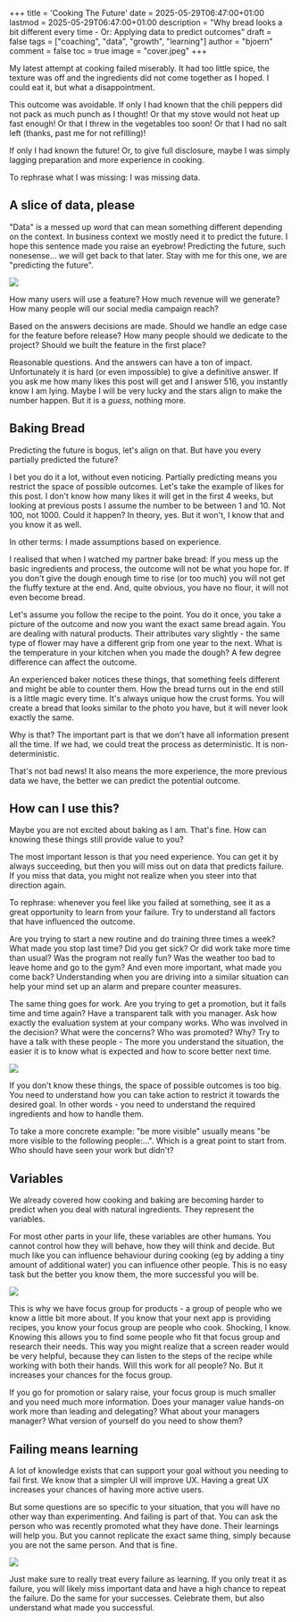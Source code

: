 +++
title = 'Cooking The Future'
date = 2025-05-29T06:47:00+01:00
lastmod = 2025-05-29T06:47:00+01:00
description = "Why bread looks a bit different every time - Or: Applying data to predict outcomes"
draft = false
tags = ["coaching", "data", "growth", "learning"]
author = "bjoern"
comment = false
toc = true
image = "cover.jpeg"
+++

My latest attempt at cooking failed miserably.
It had too little spice, the texture was off and the ingredients did not come together as I hoped.
I could eat it, but what a disappointment.

This outcome was avoidable. 
If only I had known that the chili peppers did not pack as much punch as I thought!
Or that my stove would not heat up fast enough!
Or that I threw in the vegetables too soon!
Or that I had no salt left (thanks, past me for not refilling)!

If only I had known the future!
Or, to give full disclosure, maybe I was simply lagging preparation and more experience in cooking.

To rephrase what I was missing: I was missing data.

## A slice of data, please

"Data" is a messed up word that can mean something different depending on the context.
In business context we mostly need it to predict the future.
I hope this sentence made you raise an eyebrow! 
Predicting the future, such nonesense... we will get back to that later.
Stay with me for this one, we are "predicting the future".

![](meme_intro.jpg)

How many users will use a feature?
How much revenue will we generate?
How many people will our social media campaign reach?

Based on the answers decisions are made.
Should we handle an edge case for the feature before release?
How many people should we dedicate to the project?
Should we built the feature in the first place?

Reasonable questions.
And the answers can have a ton of impact.
Unfortunately it is hard (or even impossible) to give a definitive answer.
If you ask me how many likes this post will get and I answer 516, you instantly know I am lying.
Maybe I will be very lucky and the stars align to make the number happen.
But it is a *guess*, nothing more. 

## Baking Bread

Predicting the future is bogus, let's align on that.
But have you every partially predicted the future? 

I bet you do it a lot, without even noticing.
Partially predicting means you restrict the space of possible outcomes.
Let's take the example of likes for this post.
I don't know how many likes it will get in the first 4 weeks, but looking at previous posts I assume the number to be between 1 and 10. 
Not 100, not 1000. 
Could it happen? In theory, yes. But it won't, I know that and you know it as well.

In other terms: I made assumptions based on experience.

I realised that when I watched my partner bake bread:
If you mess up the basic ingredients and process, the outcome will not be what you hope for.
If you don't give the dough enough time to rise (or too much) you will not get the fluffy texture at the end. 
And, quite obvious, you have no flour, it will not even become bread. 

Let's assume you follow the recipe to the point. 
You do it once, you take a picture of the outcome and now you want the exact same bread again.
You are dealing with natural products. 
Their attributes vary slightly - the same type of flower may have a different grip from one year to the next.
What is the temperature in your kitchen when you made the dough? 
A few degree difference can affect the outcome.

An experienced baker notices these things, that something feels different and might be able to counter them.
How the bread turns out in the end still is a little magic every time.
It's always unique how the crust forms. 
You will create a bread that looks similar to the photo you have, but it will never look exactly the same.

Why is that?
The important part is that we don't have all information present all the time.
If we had, we could treat the process as deterministic.
It is non-deterministic.

That's not bad news!
It also means the more experience, the more previous data we have, the better we can predict the potential outcome.

## How can I use this?
Maybe you are not excited about baking as I am.
That's fine.
How can knowing these things still provide value to you?

The most important lesson is that you need experience.
You can get it by always succeeding, but then you will miss out on data that predicts failure. 
If you miss that data, you might not realize when you steer into that direction again.

To rephrase: whenever you feel like you failed at something, see it as a great opportunity to learn from your failure.
Try to understand all factors that have influenced the outcome.

Are you trying to start a new routine and do training three times a week?
What made you stop last time?
Did you get sick? Or did work take more time than usual? Was the program not really fun?
Was the weather too bad to leave home and go to the gym?
And even more important, what made you come back?
Understanding when you are driving into a similar situation can help your mind set up an alarm 
and prepare counter measures.

The same thing goes for work.
Are you trying to get a promotion, but it fails time and time again?
Have a transparent talk with you manager.
Ask how exactly the evaluation system at your company works.
Who was involved in the decision? 
What were the concerns?
Who was promoted? Why?
Try to have a talk with these people - The more you understand the situation, the easier it is
to know what is expected and how to score better next time.

![](promotion.jpg)

If you don't know these things, the space of possible outcomes is too big.
You need to understand how you can take action to restrict it towards the desired goal.
In other words - you need to understand the required ingredients and how to handle them.

To take a more concrete example: "be more visible" usually means
"be more visible to the following people:...".
Which is a great point to start from.
Who should have seen your work but didn't?

## Variables

We already covered how cooking and baking are becoming harder to predict 
when you deal with natural ingredients.
They represent the variables.

For most other parts in your life, these variables are other humans.
You cannot control how they will behave, how they will think and decide.
But much like you can influence behaviour during cooking (eg by adding a tiny amount of additional water)
you can influence other people. 
This is no easy task but the better you know them, the more successful you will be.

![](good_product.jpg)

This is why we have focus group for products - a group of people who we know a little bit more about.
If you know that your next app is providing recipes, you know your focus group are people who cook.
Shocking, I know. 
Knowing this allows you to find some people who fit that focus group and research their needs.
This way you might realize that a screen reader would be very helpful, because they can listen to the steps of the recipe while working with both their hands.
Will this work for all people? 
No. But it increases your chances for the focus group.

If you go for promotion or salary raise, your focus group is much smaller 
and you need much more information.
Does your manager value hands-on work more than leading and delegating?
What about your managers manager? 
What version of yourself do you need to show them?

## Failing means learning

A lot of knowledge exists that can support your goal without you needing to fail first.
We know that a simpler UI will improve UX.
Having a great UX increases your chances of having more active users.

But some questions are so specific to your situation, that you will have no other way than experimenting.
And failing is part of that. 
You can ask the person who was recently promoted what they have done.
Their learnings will help you.
But you cannot replicate the exact same thing, simply because you are not the same person.
And that is fine.

![](experience.jpg)

Just make sure to really treat every failure as learning.
If you only treat it as failure, you will likely miss important data 
and have a high chance to repeat the failure.
Do the same for your successes. Celebrate them, but also understand what made you successful.